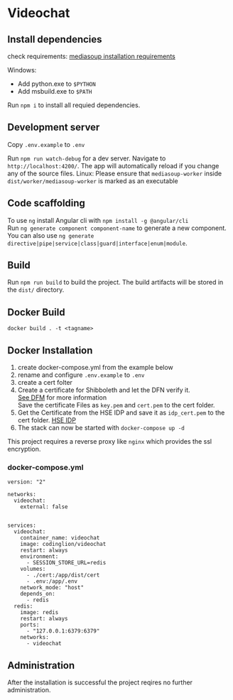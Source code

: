 # Videochat

## Install dependencies

check requirements: [mediasoup installation requirements](https://mediasoup.org/documentation/v3/mediasoup/installation/)<br/>

Windows:
 - Add python.exe to `$PYTHON`
 - Add msbuild.exe to `$PATH`  


Run `npm i` to install all requied dependencies.

## Development server

Copy `.env.example` to `.env`

Run `npm run watch-debug` for a dev server. Navigate to `http://localhost:4200/`. The app will automatically reload if you change any of the source files.
Linux: Please ensure that `mediasoup-worker` inside `dist/worker/mediasoup-worker` is marked as an executable

## Code scaffolding

To use `ng` install Angular cli with `npm install -g @angular/cli`  
Run `ng generate component component-name` to generate a new component. You can also use `ng generate directive|pipe|service|class|guard|interface|enum|module`.

## Build

Run `npm run build` to build the project. The build artifacts will be stored in the `dist/` directory.

## Docker Build
`docker build . -t <tagname>`

## Docker Installation
1. create docker-compose.yml from the example below
2. rename and configure `.env.example` to `.env`
3. create a cert folter
4. Create a certificate for Shibboleth and let the DFN verify it.  
   [See DFM](https://doku.tid.dfn.de/en:certificates) for more information  
   Save the certificate Files as `key.pem` and `cert.pem` to the cert folder.
5. Get the Certificate from the HSE IDP and save it as `idp_cert.pem` to the cert folder. [HSE IDP](https://idp.hs-esslingen.de/idp/shibboleth)
6. The stack can now be started with `docker-compose up -d`

This project requires a reverse proxy like `nginx` which provides the ssl encryption.

### docker-compose.yml
```
version: "2"

networks:
  videochat:
    external: false


services:
  videochat:
    container_name: videochat
    image: codinglion/videochat
    restart: always
    environment:
      - SESSION_STORE_URL=redis
    volumes:
      - ./cert:/app/dist/cert
      - .env:/app/.env
    network_mode: "host"
    depends_on:
      - redis
  redis:
    image: redis
    restart: always
    ports:
      - "127.0.0.1:6379:6379"
    networks:
      - videochat
```
## Administration
After the installation is successful the project reqires no further administration.